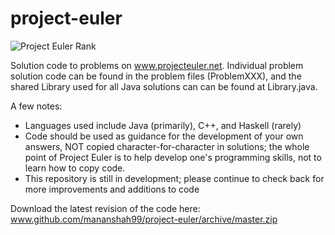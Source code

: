 project-euler
=============
![Project Euler Rank](http://projecteuler.net/profile/mananshah.png)

Solution code to problems on www.projecteuler.net. Individual problem solution code can be found in the problem files (ProblemXXX), and the shared Library used for all Java solutions can can be found at Library.java. 

A few notes:
  - Languages used include Java (primarily), C++, and Haskell (rarely)
  - Code should be used as guidance for the development of your own answers, NOT copied character-for-character in solutions; the whole point of Project Euler is to help develop one's programming skills, not to learn how to copy code. 
  - This repository is still in development; please continue to check back for more improvements and additions to code

Download the latest revision of the code here: www.github.com/mananshah99/project-euler/archive/master.zip
